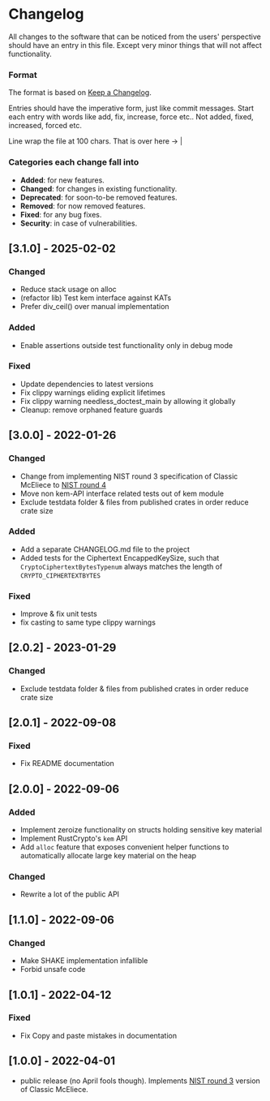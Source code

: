 # Changelog
All changes to the software that can be noticed from the users' perspective should have an entry in
this file. Except very minor things that will not affect functionality.

### Format

The format is based on [Keep a Changelog](http://keepachangelog.com/en/1.0.0/).

Entries should have the imperative form, just like commit messages. Start each entry with words like
add, fix, increase, force etc.. Not added, fixed, increased, forced etc.

Line wrap the file at 100 chars.                                              That is over here -> |

### Categories each change fall into

* **Added**: for new features.
* **Changed**: for changes in existing functionality.
* **Deprecated**: for soon-to-be removed features.
* **Removed**: for now removed features.
* **Fixed**: for any bug fixes.
* **Security**: in case of vulnerabilities.


## [3.1.0] - 2025-02-02
### Changed
- Reduce stack usage on alloc
- (refactor lib) Test kem interface against KATs
- Prefer div_ceil() over manual implementation
### Added
- Enable assertions outside test functionality only in debug mode
### Fixed
- Update dependencies to latest versions
- Fix clippy warnings eliding explicit lifetimes
- Fix clippy warning needless_doctest_main by allowing it globally
- Cleanup: remove orphaned feature guards

## [3.0.0] - 2022-01-26
### Changed
- Change from implementing NIST round 3 specification of Classic McEliece to
  [NIST round 4](https://csrc.nist.gov/Projects/post-quantum-cryptography/round-4-submissions)
- Move non kem-API interface related tests out of kem module
- Exclude testdata folder & files from published crates in order reduce crate size
### Added
- Add a separate CHANGELOG.md file to the project
- Added tests for the Ciphertext EncappedKeySize, such that
  `CryptoCiphertextBytesTypenum` always matches the length of `CRYPTO_CIPHERTEXTBYTES`
### Fixed
- Improve & fix unit tests
- fix casting to same type clippy warnings

## [2.0.2] - 2023-01-29
### Changed
- Exclude testdata folder & files from published crates in order reduce crate size

## [2.0.1] - 2022-09-08
### Fixed
- Fix README documentation

## [2.0.0] - 2022-09-06
### Added
- Implement zeroize functionality on structs holding sensitive key material
- Implement RustCrypto's `kem` API
- Add `alloc` feature that exposes convenient helper functions to automatically
  allocate large key material on the heap

### Changed
- Rewrite a lot of the public API


## [1.1.0] - 2022-09-06
### Changed
- Make SHAKE implementation infallible
- Forbid unsafe code


## [1.0.1] - 2022-04-12
### Fixed
- Fix Copy and paste mistakes in documentation


## [1.0.0] - 2022-04-01
- public release (no April fools though). Implements
  [NIST round 3](https://csrc.nist.gov/Projects/post-quantum-cryptography/round-3-submissions)
  version of Classic McEliece.

